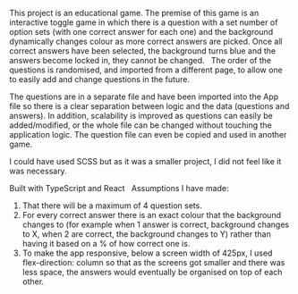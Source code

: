This project is an educational game. The premise of this game is an interactive toggle game in which there is a question with a set number of option sets (with one correct answer for each one) and the background dynamically changes colour as more correct answers are picked. Once all correct answers have been selected, the background turns blue and the answers become locked in, they cannot be changed.
 
The order of the questions is randomised, and imported from a different page, to allow one to easily add and change questions in the future.

The questions are in a separate file and have been imported into the App file so there is a clear separation between logic and the data (questions and answers). In addition, scalability is improved as questions can easily be added/modified, or the whole file can be changed without touching the application logic. The question file can even be copied and used in another game.

I could have used SCSS but as it was a smaller project, I did not feel like it was necessary.


Built with TypeScript and React
 
Assumptions I have made:
1. That there will be a maximum of 4 question sets.
2. For every correct answer there is an exact colour that the background changes to (for example when 1 answer is correct, background changes to X, when 2 are correct, the background changes to Y) rather than having it based on a % of how correct one is.
3. To make the app responsive, below a screen width of 425px, I used flex-direction: column so that as the screens got smaller and there was less space, the answers would eventually be organised on top of each other.
